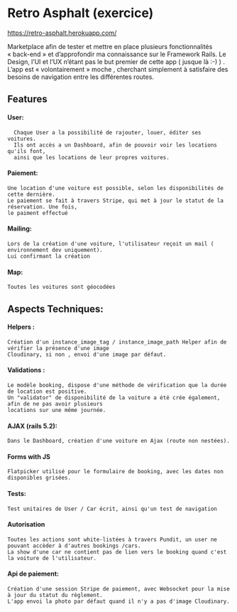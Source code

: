 
# Retro Asphalt (exercice)

https://retro-asphalt.herokuapp.com/

Marketplace afin de tester et mettre en place plusieurs fonctionnalités « back-end » et d’approfondir ma connaissance sur le Framework Rails.
Le Design, l’UI et l’UX n’étant pas le but premier de cette app ( jusque là :-) ) . L’app est « volontairement »  moche , cherchant simplement à satisfaire des besoins de navigation entre les différentes routes.

## Features

#### User:

```
  Chaque User a la possibilité de rajouter, louer, éditer ses voitures.
  Ils ont accès a un Dashboard, afin de pouvoir voir les locations qu'ils font,
  ainsi que les locations de leur propres voitures.
 ```

#### Paiement:

 ```
 Une location d'une voiture est possible, selon les disponibilités de cette dernière.
 Le paiement se fait à travers Stripe, qui met à jour le statut de la réservation. Une fois,
 le paiment effectué
 ```

#### Mailing:

```
Lors de la création d'une voiture, l'utilisateur reçoit un mail ( environnement dev uniquement).
Lui confirmant la création
```

#### Map:

```
Toutes les voitures sont géocodées
```


## Aspects Techniques:


#### Helpers :

```
Création d'un instance_image_tag / instance_image_path Helper afin de vérifier la présence d'une image
Cloudinary, si non , envoi d'une image par défaut.
```

#### Validations :

```
Le modèle booking, dispose d'une méthode de vérification que la durée de location est positive.
Un "validator" de disponibilité de la voiture a été crée également, afin de ne pas avoir plusieurs
locations sur une même journée.
```

#### AJAX (rails 5.2):

```
Dans le Dashboard, création d'une voiture en Ajax (route non nestées).
```

#### Forms with JS

```
Flatpicker utilisé pour le formulaire de booking, avec les dates non disponibles grisées.
```

#### Tests:

```
Test unitaires de User / Car écrit, ainsi qu'un test de navigation
```

#### Autorisation

```
Toutes les actions sont white-listées à travers Pundit, un user ne pouvant accèder à d'autres bookings /cars.
La show d'une car ne contient pas de lien vers le booking quand c'est la voiture de l'utilisateur.
```

#### Api de paiement:

```
Création d'une session Stripe de paiement, avec Websocket pour la mise à jour du statut du règlement.
L'app envoi la photo par défaut quand il n'y a pas d'image Cloudinary.
```
